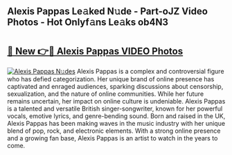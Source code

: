 ## Alexis Pappas Le𝚊ked N𝚞de - Part-oJZ Video Photos - Hot Onlyf𝚊ns Le𝚊ks ob4N3

# <h2><a href="http://ab27876.deff.icu/?id=Alexis+Pappas">🔗 New 👉🔴 Alexis Pappas VIDEO Photos</a></h2>

[![Alexis Pappas N𝚞des](https://i.imgur.com/rIISA9y.gif)](http://ab27876.deff.icu/?id=Alexis+Pappas)
Alexis Pappas is a complex and controversial figure who has defied categorization. Her unique brand of online presence has captivated and enraged audiences, sparking discussions about censorship, sexualization, and the nature of online communities. While her future remains uncertain, her impact on online culture is undeniable. Alexis Pappas is a talented and versatile British singer-songwriter, known for her powerful vocals, emotive lyrics, and genre-bending sound. Born and raised in the UK, Alexis Pappas has been making waves in the music industry with her unique blend of pop, rock, and electronic elements. With a strong online presence and a growing fan base, Alexis Pappas is an artist to watch in the years to come.
